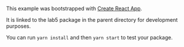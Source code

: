 This example was bootstrapped with [Create React App](https://github.com/facebook/create-react-app).

It is linked to the lab5 package in the parent directory for development purposes.

You can run `yarn install` and then `yarn start` to test your package.
